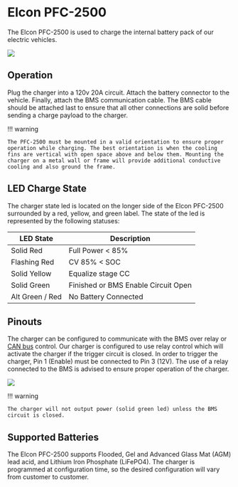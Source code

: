 # Elcon PFC-2500

The Elcon PFC-2500 is used to charge the internal battery pack of our electric vehicles. 

![](/assets/hardware/battery/elcon-pfc2500.png)

## Operation

Plug the charger into a 120v 20A circuit. Attach the battery connector to the vehicle. Finally, attach the BMS communication cable. The BMS cable should be attached last to ensure that all other connections are solid before sending a charge payload to the charger.

!!! warning

    The PFC-2500 must be mounted in a valid orientation to ensure proper operation while charging. The best orientation is when the cooling fins are vertical with open space above and below them. Mounting the charger on a metal wall or frame will provide additional conductive cooling and also ground the frame. 

## LED Charge State 

The charger state led is located on the longer side of the Elcon PFC-2500 surrounded by a red, yellow, and green label. The state of the led is represented by the following statuses: 

| LED State | Description |
| --------- | ----------- |
| Solid Red | Full Power < 85% |
| Flashing Red | CV 85% < SOC |
| Solid Yellow | Equalize stage CC |
| Solid Green | Finished or BMS Enable Circuit Open |
| Alt Green / Red | No Battery Connected |

## Pinouts

The charger can be configured to communicate with the BMS over relay or [CAN bus](https://en.wikipedia.org/wiki/CAN_bus) control. Our charger is configured to use relay control which will activate the charger if the trigger circuit is closed. In order to trigger the charger, Pin 1 (Enable) must be connected to Pin 3 (12V). The use of a relay connected to the BMS is advised to ensure proper operation of the charger.

![](/assets/hardware/battery/elcon_pinout.png)

!!! warning

    The charger will not output power (solid green led) unless the BMS circuit is closed.

## Supported Batteries

The Elcon PFC-2500 supports Flooded, Gel and Advanced Glass Mat (AGM) lead acid, and Lithium Iron Phosphate (LiFePO4). The charger is programmed at configuration time, so the desired configuration will vary from customer to customer.